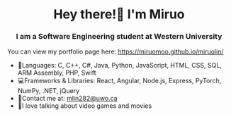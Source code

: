 <h1 align="center">Hey there!👋 I'm Miruo</h1>
<h3 align="center">I am a Software Engineering student at Western University</h3>

You can view my portfolio page here: https://miruomoo.github.io/miruolin/


- 💬Languages: C, C++, C#, Java, Python, JavaScript, HTML, CSS, SQL, ARM Assembly, PHP, Swift
- 💻Frameworks & Libraries: React, Angular, Node.js, Express, PyTorch, NumPy, .NET, jQuery
- 📧Contact me at: mlin282@uwo.ca
- 👾I love talking about video games and movies


